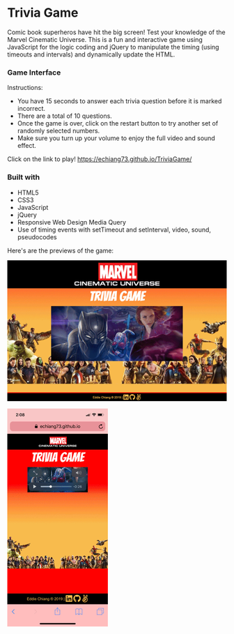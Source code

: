# Trivia Game
Comic book superheros have hit the big screen! Test your knowledge of the Marvel Cinematic Universe. This is a fun and interactive game using JavaScript for the logic coding and jQuery to manipulate the timing (using timeouts and intervals) and dynamically update the HTML.

### Game Interface

Instructions:
* You have 15 seconds to answer each trivia question before it is marked incorrect.
* There are a total of 10 questions.
* Once the game is over, click on the restart button to try another set of randomly selected numbers.
* Make sure you turn up your volume to enjoy the full video and sound effect.


Click on the link to play!
https://echiang73.github.io/TriviaGame/


### Built with
* HTML5
* CSS3
* JavaScript
* jQuery
* Responsive Web Design Media Query
* Use of timing events with setTimeout and setInterval, video, sound, pseudocodes

Here's are the previews of the game:

![](assets/images/gamepreview.gif "gif")

![](assets/images/mobilegamepreview.gif "gif")

